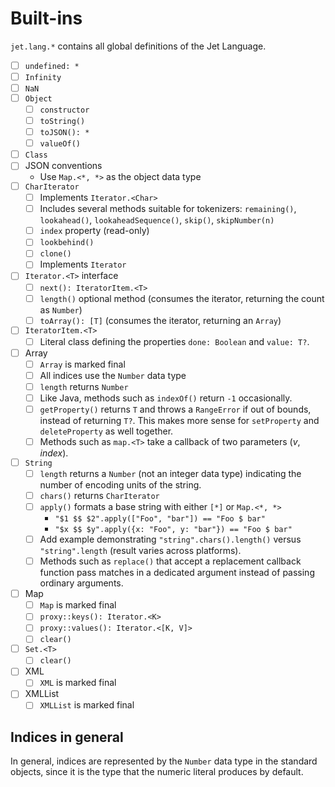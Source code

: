 # Built-ins

`jet.lang.*` contains all global definitions of the Jet Language.

* [ ] `undefined: *`
* [ ] `Infinity`
* [ ] `NaN`
* [ ] `Object`
  * [ ] `constructor`
  * [ ] `toString()`
  * [ ] `toJSON(): *`
  * [ ] `valueOf()`
* [ ] `Class`
* [ ] JSON conventions
  * Use `Map.<*, *>` as the object data type
* [ ] `CharIterator`
  * [ ] Implements `Iterator.<Char>`
  * [ ] Includes several methods suitable for tokenizers: `remaining()`, `lookahead()`, `lookaheadSequence()`, `skip()`, `skipNumber(n)`
  * [ ] `index` property (read-only)
  * [ ] `lookbehind()`
  * [ ] `clone()`
  * [ ] Implements `Iterator`
* [ ] `Iterator.<T>` interface
  * [ ] `next(): IteratorItem.<T>`
  * [ ] `length()` optional method (consumes the iterator, returning the count as `Number`)
  * [ ] `toArray(): [T]` (consumes the iterator, returning an `Array`)
* [ ] `IteratorItem.<T>`
  * [ ] Literal class defining the properties `done: Boolean` and `value: T?`.
* [ ] Array
  * [ ] `Array` is marked final
  * [ ] All indices use the `Number` data type
  * [ ] `length` returns `Number`
  * [ ] Like Java, methods such as `indexOf()` return `-1` occasionally.
  * [ ] `getProperty()` returns `T` and throws a `RangeError` if out of bounds, instead of returning `T?`. This makes more sense for `setProperty` and `deleteProperty` as well together.
  * [ ] Methods such as `map.<T>` take a callback of two parameters (*v*, *index*).
* [ ] `String`
  * [ ] `length` returns a `Number` (not an integer data type) indicating the number of encoding units of the string.
  * [ ] `chars()` returns `CharIterator`
  * [ ] `apply()` formats a base string with either `[*]` or `Map.<*, *>`
    * `"$1 $$ $2".apply(["Foo", "bar"]) == "Foo $ bar"`
    * `"$x $$ $y".apply({x: "Foo", y: "bar"}) == "Foo $ bar"`
  * [ ] Add example demonstrating `"string".chars().length()` versus `"string".length` (result varies across platforms).
  * [ ] Methods such as `replace()` that accept a replacement callback function pass matches in a dedicated argument instead of passing ordinary arguments.
* [ ] Map
  * [ ] `Map` is marked final
  * [ ] `proxy::keys(): Iterator.<K>`
  * [ ] `proxy::values(): Iterator.<[K, V]>`
  * [ ] `clear()`
* [ ] `Set.<T>`
  * [ ] `clear()`
* [ ] XML
  * [ ] `XML` is marked final
* [ ] XMLList
  * [ ] `XMLList` is marked final

## Indices in general

In general, indices are represented by the `Number` data type in the standard objects, since it is the type that the numeric literal produces by default.